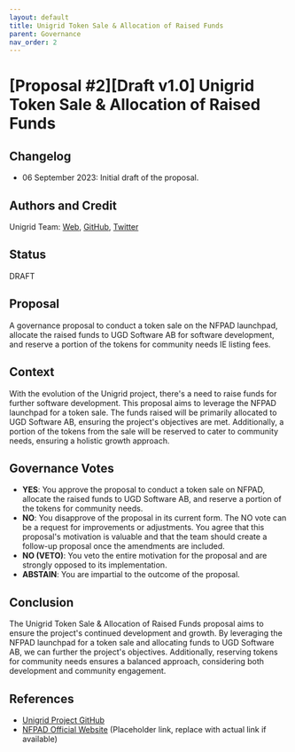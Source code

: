 ```yaml
---
layout: default
title: Unigrid Token Sale & Allocation of Raised Funds
parent: Governance
nav_order: 2
---
```


# [Proposal #2][Draft v1.0] Unigrid Token Sale & Allocation of Raised Funds

## Changelog

- 06 September 2023: Initial draft of the proposal.

## Authors and Credit 

Unigrid Team: [Web](https://www.unigrid.org/), [GitHub](https://github.com/unigrid-project/), [Twitter](https://twitter.com/unigridproject)

## Status 

DRAFT

## Proposal

A governance proposal to conduct a token sale on the NFPAD launchpad, allocate the raised funds to UGD Software AB for software development, and reserve a portion of the tokens for community needs IE listing fees.

## Context

With the evolution of the Unigrid project, there's a need to raise funds for further software development. This proposal aims to leverage the NFPAD launchpad for a token sale. The funds raised will be primarily allocated to UGD Software AB, ensuring the project's objectives are met. Additionally, a portion of the tokens from the sale will be reserved to cater to community needs, ensuring a holistic growth approach.

## Governance Votes

- **YES**: You approve the proposal to conduct a token sale on NFPAD, allocate the raised funds to UGD Software AB, and reserve a portion of the tokens for community needs.
- **NO**: You disapprove of the proposal in its current form. The NO vote can be a request for improvements or adjustments. You agree that this proposal's motivation is valuable and that the team should create a follow-up proposal once the amendments are included.
- **NO (VETO)**: You veto the entire motivation for the proposal and are strongly opposed to its implementation.
- **ABSTAIN**: You are impartial to the outcome of the proposal.

## Conclusion

The Unigrid Token Sale & Allocation of Raised Funds proposal aims to ensure the project's continued development and growth. By leveraging the NFPAD launchpad for a token sale and allocating funds to UGD Software AB, we can further the project's objectives. Additionally, reserving tokens for community needs ensures a balanced approach, considering both development and community engagement.

## References

- [Unigrid Project GitHub](https://github.com/unigrid-project/)
- [NFPAD Official Website](#) (Placeholder link, replace with actual link if available)
